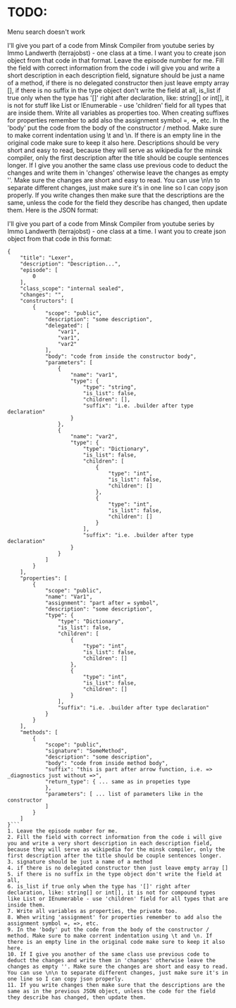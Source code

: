 # TODO:

Menu search doesn't work

I'll give you part of a code from Minsk Compiler from youtube series by Immo Landwerth (terrajobst) - one class at a time. I want you to create json object from that code in that format. Leave the episode number for me. Fill the field with correct information from the code i will give you and write a short description in each description field, signature should be just a name of a method, if there is no delegated constructor then just leave empty array [], if there is no suffix in the type object don't write the field at all, is_list if true only when the type has '[]' right after declaration, like: string[] or int[], it is not for stuff like List or IEnumerable - use 'children' field for all types that are inside them. Write all variables as properties too. When creating suffixes for properties remember to add also the assignment symbol =, =>, etc. In the 'body' put the code from the body of the constructor / method. Make sure to make corrent indentation using \t and \n. If there is an empty line in the original code make sure to keep it also here. Descriptions should be very short and easy to read, because they will serve as wikipedia for the minsk compiler, only the first description after the title should be couple sentences longer. If I give you another the same class use previous code to deduct the changes and write them in 'changes' otherwise leave the changes as empty ''. Make sure the changes are short and easy to read. You can use \n\n to separate different changes, just make sure it's in one line so I can copy json properly. If you write changes then make sure that the descriptions are the same, unless the code for the field they describe has changed, then update them. Here is the JSON format:






I'll give you part of a code from Minsk Compiler from youtube series by Immo Landwerth (terrajobst) - one class at a time. I want you to create json object from that code in this format:
```
{
    "title": "Lexer",
    "description": "Description...",
    "episode": [
        0
    ],
    "class_scope": "internal sealed",
    "changes": "",
    "constructors": [
        {
            "scope": "public",
            "description": "some description",
            "delegated": [
                "var1",
                "var1",
                "var2"
            ],
            "body": "code from inside the constructor body",
            "parameters": [
                {
                    "name": "var1",
                    "type": {
                        "type": "string",
                        "is_list": false,
                        "children": [],
                        "suffix": "i.e. .builder after type declaration"
                    }
                },
                {
                    "name": "var2",
                    "type": {
                        "type": "Dictionary",
                        "is_list": false,
                        "children": [
                            {
                                "type": "int",
                                "is_list": false,
                                "children": []
                            },
                            {
                                "type": "int",
                                "is_list": false,
                                "children": []
                            }
                        ],
                        "suffix": "i.e. .builder after type declaration"
                    }
                }
            ]
        }
    ],
    "properties": [
        {
            "scope": "public",
            "name": "Var1",
            "assignment": "part after = symbol",
            "description": "some description",
            "type": {
                "type": "Dictionary",
                "is_list": false,
                "children": [
                    {
                        "type": "int",
                        "is_list": false,
                        "children": []
                    },
                    {
                        "type": "int",
                        "is_list": false,
                        "children": []
                    }
                ],
                "suffix": "i.e. .builder after type declaration"
            }
        }
    ],
    "methods": [
        {
            "scope": "public",
            "signature": "SomeMethod",
            "description": "some description",
            "body": "code from inside method body",
            "suffix": "this is part after arrow function, i.e. => _diagnostics just without =>",
            "return_type": { ... same as in propeties type
            },
            "parameters": [ ... list of parameters like in the constructor
            ]
        }
    ]
}```
1. Leave the episode number for me. 
2. Fill the field with correct information from the code i will give you and write a very short description in each description field, because they will serve as wikipedia for the minsk compiler, only the first description after the title should be couple sentences longer.
3. signature should be just a name of a method
4. if there is no delegated constructor then just leave empty array []
5. if there is no suffix in the type object don't write the field at all,
6. is_list if true only when the type has '[]' right after declaration, like: string[] or int[], it is not for compound types like List or IEnumerable - use 'children' field for all types that are inside them. 
7. Write all variables as properties, the private too. 
8. When writing 'assignment' for properties remember to add also the assignment symbol =, =>, etc. 
9. In the 'body' put the code from the body of the constructor / method. Make sure to make corrent indentation using \t and \n. If there is an empty line in the original code make sure to keep it also here. 
10. If I give you another of the same class use previous code to deduct the changes and write them in 'changes' otherwise leave the changes as empty ''. Make sure the changes are short and easy to read. You can use \n\n to separate different changes, just make sure it's in one line so I can copy json properly. 
11. If you write changes then make sure that the descriptions are the same as in the previous JSON object, unless the code for the field they describe has changed, then update them.